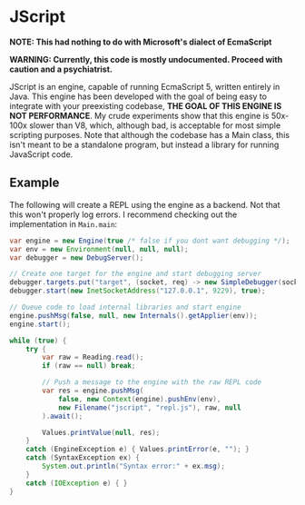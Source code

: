 # JScript

**NOTE: This had nothing to do with Microsoft's dialect of EcmaScript**

**WARNING: Currently, this code is mostly undocumented. Proceed with caution and a psychiatrist.**

JScript is an engine, capable of running EcmaScript 5, written entirely in Java. This engine has been developed with the goal of being easy to integrate with your preexisting codebase, **THE GOAL OF THIS ENGINE IS NOT PERFORMANCE**. My crude experiments show that this engine is 50x-100x slower than V8, which, although bad, is acceptable for most simple scripting purposes. Note that although the codebase has a Main class, this isn't meant to be a standalone program, but instead a library for running JavaScript code.

## Example

The following will create a REPL using the engine as a backend. Not that this won't properly log errors. I recommend checking out the implementation in `Main.main`:

```java
var engine = new Engine(true /* false if you dont want debugging */);
var env = new Environment(null, null, null);
var debugger = new DebugServer();

// Create one target for the engine and start debugging server
debugger.targets.put("target", (socket, req) -> new SimpleDebugger(socket, engine));
debugger.start(new InetSocketAddress("127.0.0.1", 9229), true);

// Queue code to load internal libraries and start engine
engine.pushMsg(false, null, new Internals().getApplier(env));
engine.start();

while (true) {
    try {
        var raw = Reading.read();
        if (raw == null) break;

        // Push a message to the engine with the raw REPL code
        var res = engine.pushMsg(
            false, new Context(engine).pushEnv(env),
            new Filename("jscript", "repl.js"), raw, null
        ).await();

        Values.printValue(null, res);
    }
    catch (EngineException e) { Values.printError(e, ""); }
    catch (SyntaxException ex) {
        System.out.println("Syntax error:" + ex.msg);
    }
    catch (IOException e) { }
}
```
